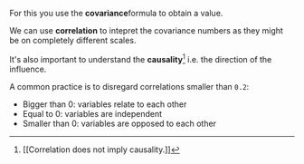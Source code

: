 For this you use the **covariance**formula to obtain a value.

We can use **correlation** to intepret the covariance numbers as they might be on completely different scales.

It's also important to understand the **causality**[^1] i.e. the direction of the influence.

A common practice is to disregard correlations smaller than `0.2`:

- Bigger than 0: variables relate to each other
- Equal to 0: variables are independent
- Smaller than 0: variables are opposed to each other

[^1]: [[Correlation does not imply causality.]]